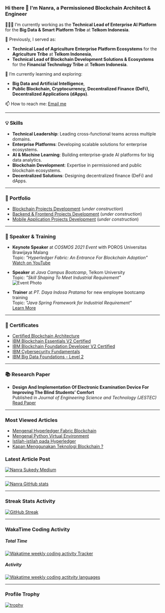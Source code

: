 ### Hi there 👋 I'm Nanra, a **Permissioned Blockchain Architect & Engineer**

👨🏻‍💻 I’m currently working as the **Technical Lead of Enterprise AI Platform** for the **Big Data & Smart Platform Tribe** at **Telkom Indonesia**.

📌 Previously, I served as:
- **Technical Lead of Agriculture Enterprise Platform Ecosystems** for the **Agriculture Tribe** at **Telkom Indonesia**,
- **Technical Lead of Blockchain Development Solutions & Ecosystems** for the **Financial Technology Tribe** at **Telkom Indonesia**.

🔬 I’m currently learning and exploring:
- **Big Data and Artificial Intelligence**,
- **Public Blockchain, Cryptocurrency, Decentralized Finance (DeFi), Decentralized Applications (dApps)**.

📫 How to reach me: [Email me](mailto:nanrawork@gmail.com)

---

### 💡 Skills
- **Technical Leadership**: Leading cross-functional teams across multiple domains.
- **Enterprise Platforms**: Developing scalable solutions for enterprise ecosystems.
- **AI & Machine Learning**: Building enterprise-grade AI platforms for big data analytics.
- **Blockchain Development**: Expertise in permissioned and public blockchain ecosystems.
- **Decentralized Solutions**: Designing decentralized finance (DeFi) and dApps.

---

### 📂 Portfolio
- [Blockchain Projects Development](https://github.com/Nanra/Nanra/blob/main/blockchain-dev.md) (*under construction*)
- [Backend & Frontend Projects Development](https://github.com/Nanra/Nanra/blob/main/website-dev.md) (*under construction*)
- [Mobile Application Projects Development](https://github.com/Nanra/Nanra/blob/main/mobile-dev.md) (*under construction*)

---

### 🎤 Speaker & Training
- **Keynote Speaker** at *COSMOS 2021 Event* with POROS Universitas Brawijaya Malang  
  Topic: *"Hyperledger Fabric: An Entrance For Blockchain Adoption"*  
  [Watch on YouTube](https://youtu.be/8fmsPPaxGdA)

- **Speaker** at *Java Campus Bootcamp*, Telkom University  
  Topic: *"Skill Shaping To Meet Industrial Requirement"*  
  ![Event Photo](https://instagram.fbdo2-1.fna.fbcdn.net/v/t51.2885-15/e35/70908932_2153349744966226_4663941722369372511_n.jpg?_nc_ht=instagram.fbdo2-1.fna.fbcdn.net&_nc_cat=110&_nc_ohc=0AuGNCAUrNkAX9OTcdk&tn=IlFw3uy_B_OtwpRF&edm=ALQROFkBAAAA&ccb=7-4&ig_cache_key=MjE1MDc4MTEzODA0MTczNzM1NQ%3D%3D.2-ccb7-4&oh=00_AT_7-6smV0LMeUT-1d35iR4TV_Ce5J-EEgWEYib72tXUeg&oe=620C46F4&_nc_sid=30a2ef)

- **Trainer** at *PT. Daya Indosa Pratama* for new employee bootcamp training  
  Topic: *"Java Spring Framework for Industrial Requirement"*  
  [Learn More](http://dayaindosa.com/careers.aspx)

---

### 🏅 Certificates
- [Certified Blockchain Architecture](https://www.credential.net/9d1345a7-9116-4883-a664-1fad1e8fbc48#gs.3oeb87)
- [IBM Blockchain Essentials V2 Certified](https://www.credly.com/badges/fa7c9ce3-dc3a-441c-96b2-277387a5f9d5)
- [IBM Blockchain Foundation Developer V2 Certified](https://www.credly.com/badges/3f046a2f-0701-4dd3-9ed6-eef01bfcc540/public_url)
- [IBM Cybersecurity Fundamentals](https://www.credly.com/badges/7cb43b8b-2640-451f-b5ac-5b16650622e7)
- [IBM Big Data Foundations - Level 2](https://www.credly.com/badges/2f4f2e6b-dbf5-42e9-b6d7-1e446d0cd703)

---

### 📚 Research Paper
- **Design And Implementation Of Electronic Examination Device For Improving The Blind Students’ Comfort**  
  Published in *Journal of Engineering Science and Technology (JESTEC)*  
  [Read Paper](https://jestec.taylors.edu.my/Vol%2016%20issue%201%20February%202021/16_1_56.pdf)

---

### Most Viewed Articles
* [Mengenal Hyperledger Fabric Blockchain](https://nanrasukedy.medium.com/mengenal-hyperledger-fabric-blockchain-d7cd1810c00b)
* [Mengenal Python Virtual Environment](https://nanrasukedy.medium.com/mengenal-python-virtual-environment-fc61e5d299d3)
* [Istilah-istilah pada Hyperledger](https://nanrasukedy.medium.com/istilah-istilah-pada-hyperledger-blockchain-63933fa3cc69)
* [Kapan Menggunakan Teknologi Blockchain ?](https://medium.com/@nanrasukedy/kapan-menggunakan-teknologi-blockchain-22d92194a950)


### Latest Article Post
[![Nanra Sukedy Medium](https://github-readme-medium.vercel.app/?username=nanrasukedy)](https://nanrasukedy.medium.com)

---

[![Nanra GitHub stats](https://github-readme-stats.vercel.app/api?username=nanra&show_icons=true&include_all_commits=true&theme=swift&hide_border=true&count_private=true)](https://github.com/nanra/Nanra)

---

### Streak Stats Activity
[![GitHub Streak](http://github-readme-streak-stats.herokuapp.com?user=Nanra&theme=default&date_format=M%20j%5B%2C%20Y%5D)](https://git.io/streak-stats)

---

### WakaTime Coding Activity

##### Total Time
<a href="https://wakatime.com/@nanrasukedy" title="Data update every midnight"><img src="https://wakatime.com/badge/user/08e276c7-e836-41e6-bac8-ed132d6ef681.svg?style=for-the-badge" alt="Wakatime weekly coding activity Tracker" /></a>

##### Activity
<a href="https://wakatime.com/@nanrasukedy" title="Data update every midnight"><img src="https://github-readme-stats.vercel.app/api/wakatime?username=nanrasukedy&layout=compact&langs_count=6" alt="Wakatime weekly coding actitvity languages" /></a>

---

### Profile Trophy
[![trophy](https://github-profile-trophy.vercel.app/?username=Nanra&theme=flat&no-bg=true&no-frame=true&column=8&margin-w=15&margin-h=15&rank=SSS,SS,S,AAA,AA,A,B,C,SECRET)](https://github.com/Nanra/github-profile-trophy#about-rank)
